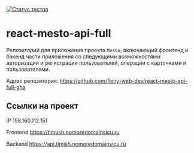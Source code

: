 [![Статус тестов](../../actions/workflows/tests.yml/badge.svg)](../../actions/workflows/tests.yml)

# react-mesto-api-full
Репозиторий для приложения проекта `Mesto`, включающий фронтенд и бэкенд части приложения со следующими возможностями: авторизации и регистрации пользователей, операции с карточками и пользователями.

Адрес репозитория: https://github.com/Tony-web-dev/react-mesto-api-full-gha

## Ссылки на проект

IP 158.160.112.151

Frontend https://timush.nomoredomainsicu.ru

Backend https://api.timish.nomoredomainsicu.ru
